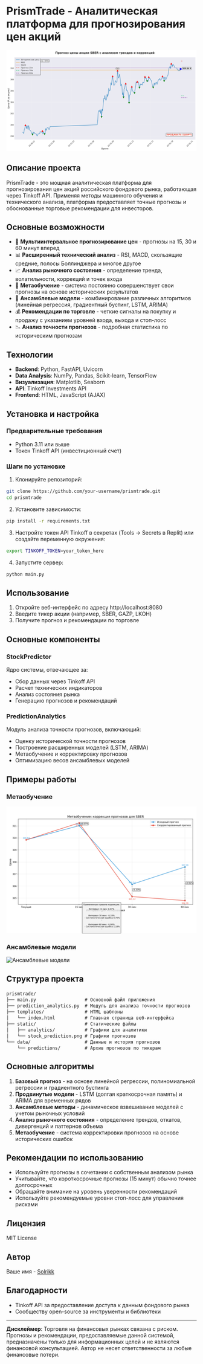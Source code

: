 
# PrismTrade - Аналитическая платформа для прогнозирования цен акций

![PrismTrade Logo](https://github.com/Solrikk/PrismTrade---MOEX/blob/main/static/analytics/stock_prediction.png)

## Описание проекта

PrismTrade - это мощная аналитическая платформа для прогнозирования цен акций российского фондового рынка, работающая через Tinkoff API. Применяя методы машинного обучения и технического анализа, платформа предоставляет точные прогнозы и обоснованные торговые рекомендации для инвесторов.

## Основные возможности

- 🔮 **Мультиинтервальное прогнозирование цен** - прогнозы на 15, 30 и 60 минут вперед
- 📊 **Расширенный технический анализ** - RSI, MACD, скользящие средние, полосы Боллинджера и многое другое
- 📈 **Анализ рыночного состояния** - определение тренда, волатильности, коррекций и точек входа
- 🧠 **Метаобучение** - система постоянно совершенствует свои прогнозы на основе исторических результатов
- 🤖 **Ансамблевые модели** - комбинирование различных алгоритмов (линейная регрессия, градиентный бустинг, LSTM, ARIMA)
- 💰 **Рекомендации по торговле** - четкие сигналы на покупку и продажу с указанием уровней входа, выхода и стоп-лосс
- 📉 **Анализ точности прогнозов** - подробная статистика по историческим прогнозам

## Технологии

- **Backend**: Python, FastAPI, Uvicorn
- **Data Analysis**: NumPy, Pandas, Scikit-learn, TensorFlow
- **Визуализация**: Matplotlib, Seaborn
- **API**: Tinkoff Investments API
- **Frontend**: HTML, JavaScript (AJAX)

## Установка и настройка

### Предварительные требования

- Python 3.11 или выше
- Токен Tinkoff API (инвестиционный счет)

### Шаги по установке

1. Клонируйте репозиторий:
```bash
git clone https://github.com/your-username/prismtrade.git
cd prismtrade
```

2. Установите зависимости:
```bash
pip install -r requirements.txt
```

3. Настройте токен API Tinkoff в секретах (Tools -> Secrets в Replit) или создайте переменную окружения:
```bash
export TINKOFF_TOKEN=your_token_here
```

4. Запустите сервер:
```bash
python main.py
```

## Использование

1. Откройте веб-интерфейс по адресу http://localhost:8080
2. Введите тикер акции (например, SBER, GAZP, LKOH)
3. Получите прогноз и рекомендации по торговле

## Основные компоненты

### StockPredictor

Ядро системы, отвечающее за:
- Сбор данных через Tinkoff API
- Расчет технических индикаторов
- Анализ состояния рынка
- Генерацию прогнозов и рекомендаций

### PredictionAnalytics

Модуль анализа точности прогнозов, включающий:
- Оценку исторической точности прогнозов
- Построение расширенных моделей (LSTM, ARIMA)
- Метаобучение и корректировку прогнозов
- Оптимизацию весов ансамблевых моделей

## Примеры работы

### Метаобучение
![Метаобучение](https://github.com/Solrikk/PrismTrade---MOEX/blob/main/static/analytics/SBER_meta_learning_corrections.png)

### Ансамблевые модели
![Ансамблевые модели](static/analytics/SBER_model_comparison.png)

## Структура проекта

```
prismtrade/
├── main.py                  # Основной файл приложения
├── prediction_analytics.py  # Модуль для анализа точности прогнозов  
├── templates/               # HTML шаблоны
│   └── index.html           # Главная страница веб-интерфейса
├── static/                  # Статические файлы
│   ├── analytics/           # Графики для аналитики
│   └── stock_prediction.png # Графики прогнозов
└── data/                    # Данные и история прогнозов
    └── predictions/         # Архив прогнозов по тикерам
```

## Основные алгоритмы

1. **Базовый прогноз** - на основе линейной регрессии, полиномиальной регрессии и градиентного бустинга
2. **Продвинутые модели** - LSTM (долгая краткосрочная память) и ARIMA для временных рядов
3. **Ансамблевые методы** - динамическое взвешивание моделей с учетом рыночных условий
4. **Анализ рыночного состояния** - определение трендов, откатов, дивергенций и паттернов объема
5. **Метаобучение** - система корректировки прогнозов на основе исторических ошибок

## Рекомендации по использованию

- Используйте прогнозы в сочетании с собственным анализом рынка
- Учитывайте, что короткосрочные прогнозы (15 минут) обычно точнее долгосрочных
- Обращайте внимание на уровень уверенности рекомендаций
- Используйте рекомендуемые уровни стоп-лосс для управления рисками

## Лицензия

MIT License

## Автор

Ваше имя - [Solrikk](mailto:reveni324@gmail.com)

## Благодарности

- Tinkoff API за предоставление доступа к данным фондового рынка
- Сообществу open-source за инструменты и библиотеки

---

**Дисклеймер**: Торговля на финансовых рынках связана с риском. Прогнозы и рекомендации, предоставляемые данной системой, предназначены только для информационных целей и не являются финансовой консультацией. Автор не несет ответственности за любые финансовые потери.
